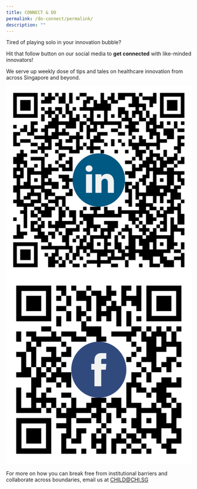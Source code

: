 ```yaml
---
title: CONNECT & DO
permalink: /do-connect/permalink/
description: ""
---
```

Tired of playing solo in your innovation bubble? 

Hit that follow button on our social media to **get connected** with like-minded innovators!

We serve up weekly dose of tips and tales on healthcare innovation from across Singapore and beyond.


<div>
<div class="row">
<div class="col"> 
<img alt="1st" style="width:512px; height:512px;" src="/images/linkedin_child%20qr-code.png">
		</div>


</div>
	<div class="col"> 
<img alt="2nd person" style="width:512px; height:512px;" src="/images/facebook_child%20qr-code.png">
	</div>
</div>
		
For more on how you can break free from institutional barriers and collaborate across boundaries, email us at  CHILD@CHI.SG